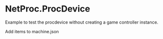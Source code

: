 ﻿# NetProc.ProcDevice

Example to test the procdevice without creating a game controller instance.

Add items to machine.json